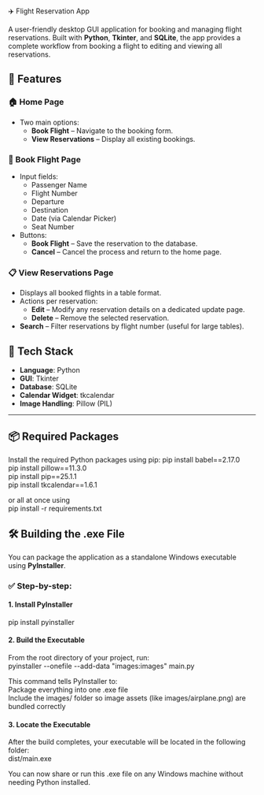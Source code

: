 ✈️ Flight Reservation App

A user-friendly desktop GUI application for booking and managing flight reservations. Built with **Python**, **Tkinter**, and **SQLite**, the app provides a complete workflow from booking a flight to editing and viewing all reservations.

## 📌 Features

### 🏠 Home Page
- Two main options:
  - **Book Flight** – Navigate to the booking form.
  - **View Reservations** – Display all existing bookings.

### 📝 Book Flight Page
- Input fields:
  - Passenger Name
  - Flight Number
  - Departure
  - Destination
  - Date (via Calendar Picker)
  - Seat Number
- Buttons:
  - **Book Flight** – Save the reservation to the database.
  - **Cancel** – Cancel the process and return to the home page.

### 📋 View Reservations Page
- Displays all booked flights in a table format.
- Actions per reservation:
  - **Edit** – Modify any reservation details on a dedicated update page.
  - **Delete** – Remove the selected reservation.
- **Search** – Filter reservations by flight number (useful for large tables).

## 💼 Tech Stack

- **Language**: Python
- **GUI**: Tkinter
- **Database**: SQLite
- **Calendar Widget**: tkcalendar
- **Image Handling**: Pillow (PIL)

---

## 📦 Required Packages

Install the required Python packages using pip:
pip install babel==2.17.0  
pip install pillow==11.3.0  
pip install pip==25.1.1  
pip install tkcalendar==1.6.1  

or all at once using  
pip install -r requirements.txt


## 🛠️ Building the .exe File

You can package the application as a standalone Windows executable using **PyInstaller**.

### ✅ Step-by-step:

#### 1. Install PyInstaller
pip install pyinstaller

#### 2. Build the Executable
From the root directory of your project, run:  
pyinstaller --onefile --add-data "images:images" main.py

This command tells PyInstaller to:  
Package everything into one .exe file  
Include the images/ folder so image assets (like images/airplane.png) are bundled correctly  

#### 3. Locate the Executable
After the build completes, your executable will be located in the following folder:  
dist/main.exe  

You can now share or run this .exe file on any Windows machine without needing Python installed.


